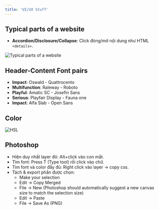 ```yaml
---
title: 'UI/UX Stuff'
---
```


## Typical parts of a website

- **Accordion/Disclosure/Collapse**: Click đóng/mở nội dung như HTML `<details>`.

![Typical parts of a website](https://imgur.com/MyJJ16E.png)

## Header-Content Font pairs

- **Impact**: Oswald - Quattrocento
- **Multifunction**: Raleway - Roboto
- **Playful**: Amatic SC - Josefin Sans
- **Serious**: Playfair Display - Fauna one
- **Impact**: Alfa Slab - Open Sans

## Color

![HSL](https://i.imgur.com/tYjLyml)

## Photoshop

- Hiện duy nhất layer đó: Alt+click vào con mắt.
- Tìm font: Press T (Type tool) rồi click vào chữ.
- Tìm font và color đầy đủ: Right click vào layer &rarr; copy css.
- Tách & export phần được chọn:
  - Make your selection
  - Edit &rarr; Copy Merged
  - File &rarr; New (Photoshop should automatically suggest a new canvas size to match the selection size)
  - Edit &rarr; Paste
  - File &rarr; Save As (PNG)
